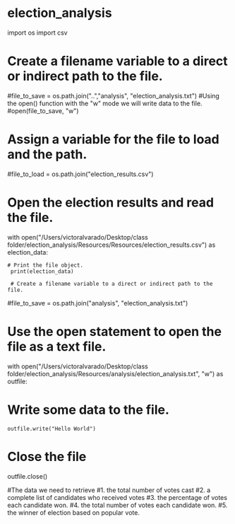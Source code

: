 # election_analysis



import os
import csv
# Create a filename variable to a direct or indirect path to the file.
#file_to_save = os.path.join("..","analysis", "election_analysis.txt")
#Using the open() function with the "w" mode we will write data to the file.
#open(file_to_save, "w")


# Assign a variable for the file to load and the path.
#file_to_load = os.path.join("election_results.csv")
# Open the election results and read the file.
with open("/Users/victoralvarado/Desktop/class folder/election_analysis/Resources/Resources/election_results.csv") as election_data:

    # Print the file object.
     print(election_data)

     # Create a filename variable to a direct or indirect path to the file.
#file_to_save = os.path.join("analysis", "election_analysis.txt")

# Use the open statement to open the file as a text file.
with open("/Users/victoralvarado/Desktop/class folder/election_analysis/Resources/analysis/election_analysis.txt", "w") as outfile:
# Write some data to the file.
    outfile.write("Hello World")

# Close the file
outfile.close()


#The data we need to retrieve
#1. the total number of votes cast
#2. a complete list of candidates who received votes
#3. the percentage of votes each candidate won.
#4. the total number of votes each candidate won.
#5. the winner of election based on popular vote.
